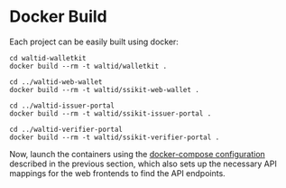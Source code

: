 # Docker Build

Each project can be easily built using docker:

```
cd waltid-walletkit
docker build --rm -t waltid/walletkit .

cd ../waltid-web-wallet
docker build --rm -t waltid/ssikit-web-wallet .

cd ../waltid-issuer-portal
docker build --rm -t waltid/ssikit-issuer-portal .

cd ../waltid-verifier-portal
docker build --rm -t waltid/ssikit-verifier-portal .
```

Now, launch the containers using the [docker-compose configuration](../docker-compose.md) described in the previous section, which also sets up the necessary API mappings for the web frontends to find the API endpoints.
